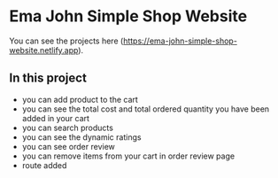 # Ema John Simple Shop Website

You can see the projects here (https://ema-john-simple-shop-website.netlify.app).

## In this project
* you can add product to the cart
* you can see the total cost and total ordered quantity you have been added in your cart 
* you can search products 
* you can see the dynamic ratings 
* you can see order review
* you can remove items from your cart in order review page
* route added
